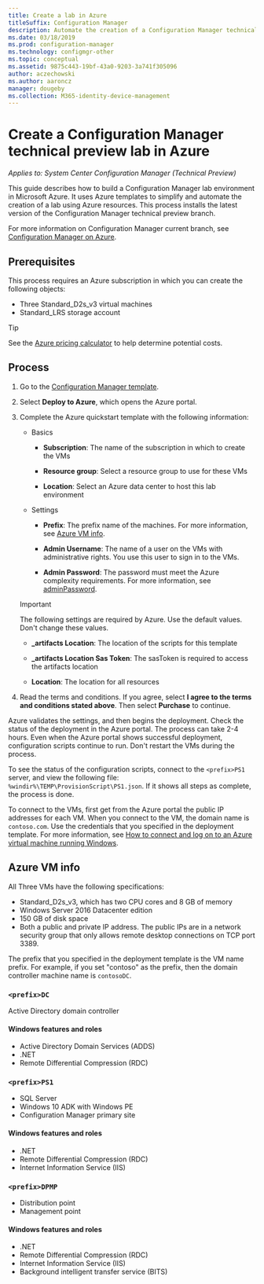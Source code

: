 ```yaml
---
title: Create a lab in Azure
titleSuffix: Configuration Manager
description: Automate the creation of a Configuration Manager technical preview lab using Azure templates
ms.date: 03/18/2019
ms.prod: configuration-manager
ms.technology: configmgr-other
ms.topic: conceptual
ms.assetid: 9875c443-19bf-43a0-9203-3a741f305096
author: aczechowski
ms.author: aaroncz
manager: dougeby
ms.collection: M365-identity-device-management
---
```


# Create a Configuration Manager technical preview lab in Azure

*Applies to: System Center Configuration Manager (Technical Preview)*

<!--3556017-->

This guide describes how to build a Configuration Manager lab environment in Microsoft Azure. It uses Azure templates to simplify and automate the creation of a lab using Azure resources. This process installs the latest version of the Configuration Manager technical preview branch. 

For more information on Configuration Manager current branch, see [Configuration Manager on Azure](/sccm/core/understand/configuration-manager-on-azure).



## Prerequisites

This process requires an Azure subscription in which you can create the following objects: 
- Three Standard_D2s_v3 virtual machines
- Standard_LRS storage account

> [!Tip]  
> See the [Azure pricing calculator](https://azure.microsoft.com/pricing/calculator/) to help determine potential costs.  



## Process

1. Go to the [Configuration Manager template](https://azure.microsoft.com/resources/templates/sccm-technicalpreview/).  

2. Select **Deploy to Azure**, which opens the Azure portal.  

3. Complete the Azure quickstart template with the following information:

    - Basics  

        - **Subscription**: The name of the subscription in which to create the VMs  

        - **Resource group**: Select a resource group to use for these VMs  

        - **Location**: Select an Azure data center to host this lab environment  

    - Settings  

        - **Prefix**: The prefix name of the machines. For more information, see [Azure VM info](#azure-vm-info).  

        - **Admin Username**: The name of a user on the VMs with administrative rights. You use this user to sign in to the VMs.  

        - **Admin Password**: The password must meet the Azure complexity requirements. For more information, see [adminPassword](https://docs.microsoft.com/rest/api/compute/virtualmachines/createorupdate#osprofile).  

    > [!Important]  
    > The following settings are required by Azure. Use the default values. Don't change these values.  
    > 
    > - **\_artifacts Location**: The location of the scripts for this template <!-- https://raw.githubusercontent.com/Azure/azure-quickstart-templates/master/sccm-technicalpreview/ -->  
    >
    > - **\_artifacts Location Sas Token**: The sasToken is required to access the artifacts location  
    > 
    > - **Location**: The location for all resources

4. Read the terms and conditions. If you agree, select **I agree to the terms and conditions stated above**. Then select **Purchase** to continue. 

Azure validates the settings, and then begins the deployment. Check the status of the deployment in the Azure portal. The process can take 2-4 hours. Even when the Azure portal shows successful deployment, configuration scripts continue to run. Don't restart the VMs during the process.

To see the status of the configuration scripts, connect to the `<prefix>PS1` server, and view the following file: `%windir%\TEMP\ProvisionScript\PS1.json`. If it shows all steps as complete, the process is done.

To connect to the VMs, first get from the Azure portal the public IP addresses for each VM. When you connect to the VM, the domain name is `contoso.com`. Use the credentials that you specified in the deployment template. For more information, see [How to connect and log on to an Azure virtual machine running Windows](https://docs.microsoft.com/azure/virtual-machines/windows/connect-logon).



## Azure VM info

All Three VMs have the following specifications:
- Standard_D2s_v3, which has two CPU cores and 8 GB of memory  
- Windows Server 2016 Datacenter edition
- 150 GB of disk space
- Both a public and private IP address. The public IPs are in a network security group that only allows remote desktop connections on TCP port 3389. 

The prefix that you specified in the deployment template is the VM name prefix. For example, if you set "contoso" as the prefix, then the domain controller machine name is `contosoDC`.


### `<prefix>DC`

Active Directory domain controller

#### Windows features and roles
- Active Directory Domain Services (ADDS)
- .NET
- Remote Differential Compression (RDC)


### `<prefix>PS1`

- SQL Server
- Windows 10 ADK with Windows PE 
- Configuration Manager primary site

#### Windows features and roles
- .NET
- Remote Differential Compression (RDC) 
- Internet Information Service (IIS)


### `<prefix>DPMP`

- Distribution point
- Management point

#### Windows features and roles
- .NET
- Remote Differential Compression (RDC) 
- Internet Information Service (IIS)
- Background intelligent transfer service (BITS)


